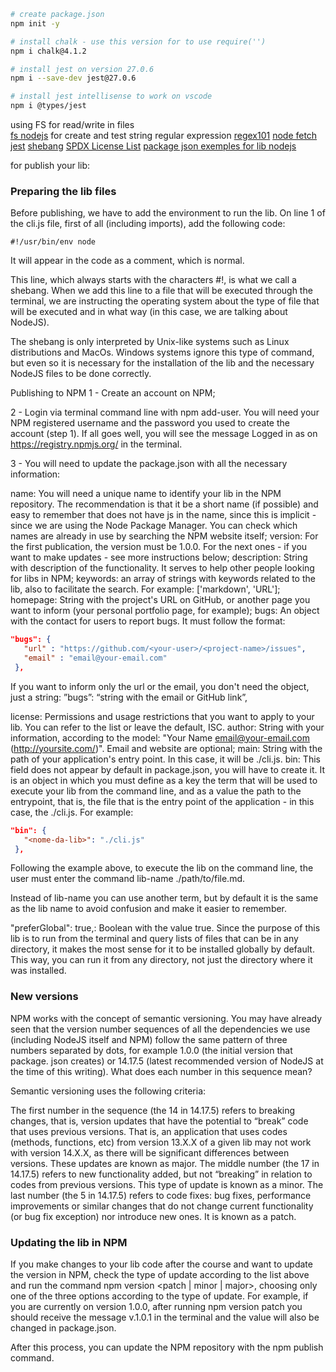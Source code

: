 ```bash
# create package.json
npm init -y

# install chalk - use this version for to use require('')
npm i chalk@4.1.2

# install jest on version 27.0.6
npm i --save-dev jest@27.0.6 

# install jest intellisense to work on vscode
npm i @types/jest
```

using FS for read/write in files <br/>
[fs nodejs](https://www.w3schools.com/nodejs/nodejs_filesystem.asp)
for create and test string regular expression
[regex101](https://regex101.com/)
[node fetch](https://www.npmjs.com/package/node-fetch)
[jest](https://jestjs.io/pt-BR/)
[shebang](https://mateusmuller.me/2019/08/14/shebang-declarar-o-compilador-em-shell-script/#:~:text=O%20shebang%20como%20%C3%A9%20conhecido,a%20declara%C3%A7%C3%A3o%20do%20seu%20compilador.)
[SPDX License List](https://spdx.org/licenses/)
[package json exemples for lib nodejs](https://docs.npmjs.com/cli/v7/configuring-npm/package-json)

for publish your lib:

### Preparing the lib files
Before publishing, we have to add the environment to run the lib.
On line 1 of the cli.js file, first of all (including imports), add the following code:
```
#!/usr/bin/env node
```
It will appear in the code as a comment, which is normal.

This line, which always starts with the characters #!, is what we call a shebang. When we add this line to a file that will be executed through the terminal, we are instructing the operating system about the type of file that will be executed and in what way (in this case, we are talking about NodeJS).

The shebang is only interpreted by Unix-like systems such as Linux distributions and MacOs. Windows systems ignore this type of command, but even so it is necessary for the installation of the lib and the necessary NodeJS files to be done correctly.

Publishing to NPM
1 - Create an account on NPM;

2 - Login via terminal command line with npm add-user. You will need your NPM registered username and the password you used to create the account (step 1). If all goes well, you will see the message Logged in as <your username> on https://registry.npmjs.org/ in the terminal.

3 - You will need to update the package.json with all the necessary information:

name: You will need a unique name to identify your lib in the NPM repository. The recommendation is that it be a short name (if possible) and easy to remember that does not have js in the name, since this is implicit - since we are using the Node Package Manager. You can check which names are already in use by searching the NPM website itself;
version: For the first publication, the version must be 1.0.0. For the next ones - if you want to make updates - see more instructions below;
description: String with description of the functionality. It serves to help other people looking for libs in NPM;
keywords: an array of strings with keywords related to the lib, also to facilitate the search. For example: ['markdown', 'URL'];
homepage: String with the project's URL on GitHub, or another page you want to inform (your personal portfolio page, for example);
bugs: An object with the contact for users to report bugs. It must follow the format:

```json
"bugs": {
   "url" : "https://github.com/<your-user>/<project-name>/issues",
   "email" : "email@your-email.com"
 },
```
If you want to inform only the url or the email, you don't need the object, just a string: ”bugs”: “string with the email or GitHub link”,

license: Permissions and usage restrictions that you want to apply to your lib. You can refer to the list or leave the default, ISC.
author: String with your information, according to the model: "Your Name <email@your-email.com> (http://yoursite.com/)". Email and website are optional;
main: String with the path of your application's entry point. In this case, it will be ./cli.js.
bin: This field does not appear by default in package.json, you will have to create it. It is an object in which you must define as a key the term that will be used to execute your lib from the command line, and as a value the path to the entrypoint, that is, the file that is the entry point of the application - in this case, the ./cli.js. For example:

```json
"bin": {
   "<nome-da-lib>": "./cli.js"
 },
```

Following the example above, to execute the lib on the command line, the user must enter the command lib-name ./path/to/file.md.

Instead of lib-name you can use another term, but by default it is the same as the lib name to avoid confusion and make it easier to remember.

"preferGlobal": true,: Boolean with the value true. Since the purpose of this lib is to run from the terminal and query lists of files that can be in any directory, it makes the most sense for it to be installed globally by default. This way, you can run it from any directory, not just the directory where it was installed.

### New versions
NPM works with the concept of semantic versioning. You may have already seen that the version number sequences of all the dependencies we use (including NodeJS itself and NPM) follow the same pattern of three numbers separated by dots, for example 1.0.0 (the initial version that package. json creates) or 14.17.5 (latest recommended version of NodeJS at the time of this writing). What does each number in this sequence mean?

Semantic versioning uses the following criteria:

The first number in the sequence (the 14 in 14.17.5) refers to breaking changes, that is, version updates that have the potential to “break” code that uses previous versions. That is, an application that uses codes (methods, functions, etc) from version 13.X.X of a given lib may not work with version 14.X.X, as there will be significant differences between versions. These updates are known as major.
The middle number (the 17 in 14.17.5) refers to new functionality added, but not “breaking” in relation to codes from previous versions. This type of update is known as a minor.
The last number (the 5 in 14.17.5) refers to code fixes: bug fixes, performance improvements or similar changes that do not change current functionality (or bug fix exception) nor introduce new ones. It is known as a patch.
### Updating the lib in NPM
If you make changes to your lib code after the course and want to update the version in NPM, check the type of update according to the list above and run the command npm version <patch | minor | major>, choosing only one of the three options according to the type of update. For example, if you are currently on version 1.0.0, after running npm version patch you should receive the message v.1.0.1 in the terminal and the value will also be changed in package.json.

After this process, you can update the NPM repository with the npm publish command.